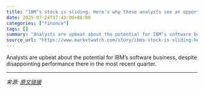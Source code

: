 ```yaml
---
title: "IBM’s stock is sliding. Here’s why these analysts see an opportunity to buy."
date: 2025-07-24T17:43:00+08:00
categories: ["finance"]
tags: []
summary: "Analysts are upbeat about the potential for IBM’s software business, despite disappointing performance there in the most recent quarter."
source_url: "https://www.marketwatch.com/story/ibms-stock-is-sliding-heres-why-these-analysts-see-an-opportunity-to-buy-2f4f6719?mod=mw_rss_topstories"
---
```


Analysts are upbeat about the potential for IBM’s software business, despite disappointing performance there in the most recent quarter.

---

*来源: [原文链接](https://www.marketwatch.com/story/ibms-stock-is-sliding-heres-why-these-analysts-see-an-opportunity-to-buy-2f4f6719?mod=mw_rss_topstories)*
